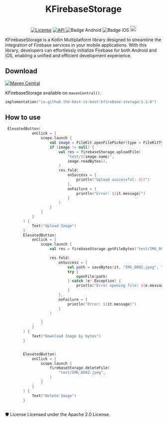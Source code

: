 <h1 align="center">KFirebaseStorage</h1><br>

<div align="center">
<a href="https://opensource.org/licenses/Apache-2.0"><img alt="License" src="https://img.shields.io/badge/License-Apache%202.0-blue.svg"/></a>
<a href="https://android-arsenal.com/api?level=21" rel="nofollow">
    <img alt="API" src="https://img.shields.io/badge/API-21%2B-brightgreen.svg?style=flat" style="max-width: 100%;">
</a>
<img src="https://img.shields.io/badge/Platform-Android-brightgreen.svg?logo=android" alt="Badge Android" />
  <img src="https://img.shields.io/badge/Platform-iOS%20%2F%20macOS-lightgrey.svg?logo=apple" alt="Badge iOS" />
  <!-- <img src="https://img.shields.io/badge/Platform-JVM-8A2BE2.svg?logo=openjdk" alt="Badge JVM" />
    <img src="https://img.shields.io/badge/Platform-WASM%20%2F%20JS-yellow.svg?logo=javascript" alt="Badge JS" /> -->
<a href="https://github.com/the-best-is-best/"><img alt="Profile" src="https://img.shields.io/badge/github-%23181717.svg?&style=for-the-badge&logo=github&logoColor=white" height="20"/></a>

</div>

KFirebaseStorage is a Kotlin Multiplatform library designed to streamline the integration of Firebase services in your mobile applications. With this library, developers can effortlessly initialize Firebase for both Android and iOS, enabling a unified and efficient development experience.

## Download

[![Maven Central](https://img.shields.io/maven-central/v/io.github.the-best-is-best/kfirebase-storage)](https://central.sonatype.com/artifact/io.github.the-best-is-best/kfirebase-storage)

KFirebaseStorage available on `mavenCentral()`.

```kotlin
implementation("io.github.the-best-is-best:kfirebase-storage:1.1.0")
```

## How to use

```kotlin
 ElevatedButton(
            onClick = {
                scope.launch {
                    val image = FileKit.openFilePicker(type = FileKitType.Image)
                    if (image != null) {
                        val res = firebaseStorage.uploadFile(
                            "test/${image.name}",
                            image.readBytes(),
                        )
                        res.fold(
                            onSuccess = {
                                println("Upload successful: $it")
                            },
                            onFailure = {
                                println("Error: ${it.message}")
                            }
                        )
                    }
                }
            }
        ) {
            Text("Upload Image")
        }
        ElevatedButton(
            onClick = {
                scope.launch {
                    val res = firebaseStorage.getFileBytes("test/IMG_0002.jpeg")

                    res.fold(
                        onSuccess = {
                            val path = saveBytes(it, "IMG_0002.jpeg", "test")
                            try {
                                openFile(path)
                            } catch (e: Exception) {
                                println("Error opening file: ${e.message}")
                            }
                        },
                        onFailure = {
                            println("Error: ${it.message}")
                        }
                    )

                }
            }
        ) {
            Text("Download Image by bytes")
        }


        ElevatedButton(
            onClick = {
                scope.launch {
                    firebaseStorage.deleteFile(
                        "test/IMG_0002.jpeg",
                    )
                }
            }
        ) {
            Text("Delete Image")
        }



```

🛡 License
Licensed under the Apache 2.0 License.
